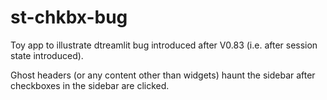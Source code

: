 # st-chkbx-bug

Toy app to illustrate dtreamlit bug introduced after V0.83 (i.e. after session state introduced). 

Ghost headers (or any content other than widgets) haunt the sidebar after checkboxes in the sidebar are clicked. 